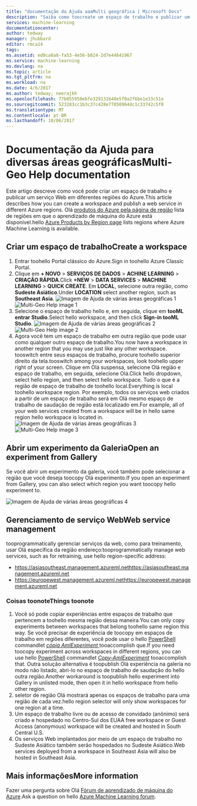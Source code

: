 ```yaml
---
title: "documentação da Ajuda aaaMulti geográfica | Microsoft Docs"
description: "Saiba como toocreate um espaço de trabalho e publicar um serviço da web em uma região do Azure diferente da saudação Sul Central dos Estados Unidos (SCUS) região do Azure."
services: machine-learning
documentationcenter: 
author: tedway
manager: jhubbard
editor: rmca14
tags: 
ms.assetid: ed0ca8a8-fa53-4e56-b824-2d7e44641967
ms.service: machine-learning
ms.devlang: na
ms.topic: article
ms.tgt_pltfrm: na
ms.workload: na
ms.date: 4/6/2017
ms.author: tedway; neerajkh
ms.openlocfilehash: 77b055950ebfe329131b40e5f0a2f6be1e33c51e
ms.sourcegitcommit: 523283cc1b3c37c428e77850964dc1c33742c5f0
ms.translationtype: MT
ms.contentlocale: pt-BR
ms.lasthandoff: 10/06/2017
---
```

# <a name="multi-geo-help-documentation"></a><span data-ttu-id="f5528-103">Documentação da Ajuda para diversas áreas geográficas</span><span class="sxs-lookup"><span data-stu-id="f5528-103">Multi-Geo Help documentation</span></span>
<span data-ttu-id="f5528-104">Este artigo descreve como você pode criar um espaço de trabalho e publicar um serviço Web em diferentes regiões do Azure.</span><span class="sxs-lookup"><span data-stu-id="f5528-104">This article describes how you can create a workspace and publish a web service in different Azure regions.</span></span>  <span data-ttu-id="f5528-105">Olá [produtos do Azure pela página de região](https://azure.microsoft.com/en-us/regions/services/) lista de regiões em que o aprendizado de máquina do Azure está disponível.</span><span class="sxs-lookup"><span data-stu-id="f5528-105">hello [Azure Products by Region page](https://azure.microsoft.com/en-us/regions/services/) lists regions where Azure Machine Learning is available.</span></span>

## <a name="create-a-workspace"></a><span data-ttu-id="f5528-106">Criar um espaço de trabalho</span><span class="sxs-lookup"><span data-stu-id="f5528-106">Create a workspace</span></span>
1. <span data-ttu-id="f5528-107">Entrar toohello Portal clássico do Azure.</span><span class="sxs-lookup"><span data-stu-id="f5528-107">Sign in toohello Azure Classic Portal.</span></span>
2. <span data-ttu-id="f5528-108">Clique em **+ NOVO** > **SERVIÇOS DE DADOS** > **ACHINE LEARNING** > **CRIAÇÃO RÁPIDA**.</span><span class="sxs-lookup"><span data-stu-id="f5528-108">Click **+NEW** > **DATA SERVICES** > **MACHINE LEARNING** > **QUICK CREATE**.</span></span>  <span data-ttu-id="f5528-109">Em **LOCAL**, selecione outra região, como **Sudeste Asiático**.</span><span class="sxs-lookup"><span data-stu-id="f5528-109">Under **LOCATION** select another region, such as **Southeast Asia**.</span></span>
   <span data-ttu-id="f5528-110">![Imagem de Ajuda de várias áreas geográficas 1][1]</span><span class="sxs-lookup"><span data-stu-id="f5528-110">![Multi-Geo Help image 1][1]</span></span>
3. <span data-ttu-id="f5528-111">Selecione o espaço de trabalho hello e, em seguida, clique em **tooML entrar Studio**.</span><span class="sxs-lookup"><span data-stu-id="f5528-111">Select hello workspace, and then click **Sign-in tooML Studio**.</span></span>
   <span data-ttu-id="f5528-112">![Imagem de Ajuda de várias áreas geográficas 2][2]</span><span class="sxs-lookup"><span data-stu-id="f5528-112">![Multi-Geo Help image 2][2]</span></span>
4. <span data-ttu-id="f5528-113">Agora você tem um espaço de trabalho em outra região que pode usar como qualquer outro espaço de trabalho.</span><span class="sxs-lookup"><span data-stu-id="f5528-113">You now have a workspace in another region that you may use just like any other workspace.</span></span> <span data-ttu-id="f5528-114">tooswitch entre seus espaços de trabalho, procure toohello superior direito da tela.</span><span class="sxs-lookup"><span data-stu-id="f5528-114">tooswitch among your workspaces, look toohello upper right of your screen.</span></span> <span data-ttu-id="f5528-115">Clique em Olá suspensa, selecione Olá região e espaço de trabalho, em seguida, selecione Olá.</span><span class="sxs-lookup"><span data-stu-id="f5528-115">Click hello dropdown, select hello region, and then select hello workspace.</span></span> <span data-ttu-id="f5528-116">Tudo o que é a região de espaço de trabalho de toohello local.</span><span class="sxs-lookup"><span data-stu-id="f5528-116">Everything is local toohello workspace region.</span></span>  <span data-ttu-id="f5528-117">Por exemplo, todos os serviços web criados a partir de um espaço de trabalho será em Olá mesmo espaço de trabalho de saudação de região está localizado em.</span><span class="sxs-lookup"><span data-stu-id="f5528-117">For example, all of your web services created from a workspace will be in hello same region hello workspace is located in.</span></span>
   <span data-ttu-id="f5528-118">![Imagem de Ajuda de várias áreas geográficas 3][3]</span><span class="sxs-lookup"><span data-stu-id="f5528-118">![Multi-Geo Help image 3][3]</span></span>

## <a name="open-an-experiment-from-gallery"></a><span data-ttu-id="f5528-119">Abrir um experimento da Galeria</span><span class="sxs-lookup"><span data-stu-id="f5528-119">Open an experiment from Gallery</span></span>
<span data-ttu-id="f5528-120">Se você abrir um experimento da galeria, você também pode selecionar a região que você deseja toocopy Olá experimento.</span><span class="sxs-lookup"><span data-stu-id="f5528-120">If you open an experiment from Gallery, you can also select which region you want toocopy hello experiment to.</span></span>

![Imagem de Ajuda de várias áreas geográficas 4][4a]

## <a name="web-service-management"></a><span data-ttu-id="f5528-122">Gerenciamento de serviço Web</span><span class="sxs-lookup"><span data-stu-id="f5528-122">Web service management</span></span>
<span data-ttu-id="f5528-123">tooprogrammatically gerenciar serviços da web, como para treinamento, usar Olá específica da região endereço:</span><span class="sxs-lookup"><span data-stu-id="f5528-123">tooprogrammatically manage web services, such as for retraining, use hello region-specific address:</span></span>

* <span data-ttu-id="f5528-124">https://asiasoutheast.management.azureml.net</span><span class="sxs-lookup"><span data-stu-id="f5528-124">https://asiasoutheast.management.azureml.net</span></span>
* <span data-ttu-id="f5528-125">https://europewest.management.azureml.net</span><span class="sxs-lookup"><span data-stu-id="f5528-125">https://europewest.management.azureml.net</span></span>

### <a name="things-toonote"></a><span data-ttu-id="f5528-126">Coisas toonote</span><span class="sxs-lookup"><span data-stu-id="f5528-126">Things toonote</span></span>
1. <span data-ttu-id="f5528-127">Você só pode copiar experiências entre espaços de trabalho que pertencem a toohello mesma região dessa maneira.</span><span class="sxs-lookup"><span data-stu-id="f5528-127">You can only copy experiments between workspaces that belong toohello same region this way.</span></span> <span data-ttu-id="f5528-128">Se você precisar de experiência de toocopy em espaços de trabalho em regiões diferentes, você pode usar o hello [PowerShell](http://aka.ms/amlps) commandlet [ *cópia AmlExperiment* ](https://github.com/hning86/azuremlps/blob/master/README.md#copy-amlexperiment) tooaccomplish que.</span><span class="sxs-lookup"><span data-stu-id="f5528-128">If you need toocopy experiment across workspaces in different regions, you can use hello [PowerShell](http://aka.ms/amlps) commandlet [*Copy-AmlExperiment*](https://github.com/hning86/azuremlps/blob/master/README.md#copy-amlexperiment) tooaccomplish that.</span></span> <span data-ttu-id="f5528-129">Outra solução alternativa é toopublish Olá experiência na galeria no modo não listado, abri-lo no espaço de trabalho de saudação do hello outra região.</span><span class="sxs-lookup"><span data-stu-id="f5528-129">Another workaround is toopublish hello experiment into Gallery in unlisted mode, then open it in hello workspace from hello other region.</span></span>
2. <span data-ttu-id="f5528-130">seletor de região Olá mostrará apenas os espaços de trabalho para uma região de cada vez.</span><span class="sxs-lookup"><span data-stu-id="f5528-130">hello region selector will only show workspaces for one region at a time.</span></span>  
3. <span data-ttu-id="f5528-131">Um espaço de trabalho livre ou de acesso de convidado (anônimo) será criado e hospedado no Centro-Sul dos EUA</span><span class="sxs-lookup"><span data-stu-id="f5528-131">A free workspace or Guest Access (anonymous) workspace will be created and hosted in South Central U.S.</span></span>  
4. <span data-ttu-id="f5528-132">Os serviços Web implantados por meio de um espaço de trabalho no Sudeste Asiático também serão hospedados no Sudeste Asiático.</span><span class="sxs-lookup"><span data-stu-id="f5528-132">Web services deployed from a workspace in Southeast Asia will also be hosted in Southeast Asia.</span></span>  

## <a name="more-information"></a><span data-ttu-id="f5528-133">Mais informações</span><span class="sxs-lookup"><span data-stu-id="f5528-133">More information</span></span>
<span data-ttu-id="f5528-134">Fazer uma pergunta sobre Olá [Fórum de aprendizado de máquina do Azure](https://social.msdn.microsoft.com/Forums/azure/home?forum=MachineLearning).</span><span class="sxs-lookup"><span data-stu-id="f5528-134">Ask a question on hello [Azure Machine Learning forum](https://social.msdn.microsoft.com/Forums/azure/home?forum=MachineLearning).</span></span>

<!--Image references-->
[1]: ./media/machine-learning-multi-geo/multi-geo_1.png
[2]: ./media/machine-learning-multi-geo/multi-geo_2.png
[3]: ./media/machine-learning-multi-geo/multi-geo_3.png
[4a]: ./media/machine-learning-multi-geo/multi-geo_4a.png
